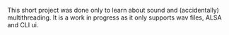 This short project was done only to learn about sound and (accidentally) multithreading. It is a work in progress as it only supports wav files, ALSA and CLI ui. 

